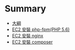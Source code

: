# Summary

* [大綱](README.md)
* [EC2 安裝 php-fpm(PHP 5.6)](chapter1.md)
* [EC2 安裝 nginx](chapter2.md)
* [EC2 安裝 composer](composer.md)

